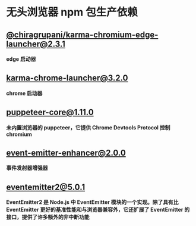 # 无头浏览器 npm 包生产依赖

## [@chiragrupani/karma-chromium-edge-launcher@2.3.1](https://www.npmjs.com/package/@chiragrupani/karma-chromium-edge-launcher)

**edge 启动器**

## [karma-chrome-launcher@3.2.0](https://www.npmjs.com/package/karma-chrome-launcher)

**chrome 启动器**

## [puppeteer-core@1.11.0](https://www.npmjs.com/package/puppeteer-core)

**未内置浏览器的 puppeteer，它提供 Chrome Devtools Protocol 控制 chromium**

## [event-emitter-enhancer@2.0.0](https://www.npmjs.com/package/event-emitter-enhancer)

**事件发射器增强器**

## [eventemitter2@5.0.1](https://www.npmjs.com/package/eventemitter2)

**EventEmitter2 是 Node.js 中 EventEmitter 模块的一个实现。除了具有比 EventEmitter 更好的基准性能和与浏览器兼容外，它还扩展了 EventEmitter 的接口，提供了许多额外的非中断功能**
